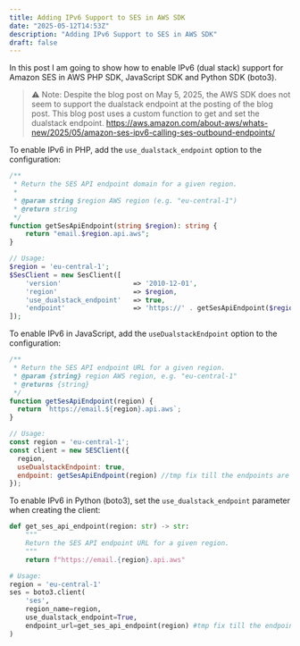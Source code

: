 ```yaml
---
title: Adding IPv6 Support to SES in AWS SDK
date: "2025-05-12T14:53Z"
description: "Adding IPv6 Support to SES in AWS SDK"
draft: false
---
```


In this post I am going to show how to enable IPv6 (dual stack) support for Amazon SES in AWS PHP SDK, JavaScript SDK and Python SDK (boto3).

> ⚠️ Note: Despite the blog post on May 5, 2025, the AWS SDK does not seem to support the dualstack endpoint at the posting of the blog post. This blog post uses a custom function to get and set the dualstack endpoint. https://aws.amazon.com/about-aws/whats-new/2025/05/amazon-ses-ipv6-calling-ses-outbound-endpoints/

To enable IPv6 in PHP, add the `use_dualstack_endpoint` option to the configuration:

```php
/**
 * Return the SES API endpoint domain for a given region.
 *
 * @param string $region AWS region (e.g. "eu-central-1")
 * @return string
 */
function getSesApiEndpoint(string $region): string {
    return "email.$region.api.aws"; 
}

// Usage:
$region = 'eu-central-1';
$SesClient = new SesClient([
    'version'                  => '2010-12-01',
    'region'                   => $region,
    'use_dualstack_endpoint'   => true,
    'endpoint'                 => 'https://' . getSesApiEndpoint($region), //tmp fix till the endpoints are added to SDK
]);
```

To enable IPv6 in JavaScript, add the `useDualstackEndpoint` option to the configuration:

```js
/**
 * Return the SES API endpoint URL for a given region.
 * @param {string} region AWS region, e.g. "eu-central-1"
 * @returns {string}
 */
function getSesApiEndpoint(region) {
  return `https://email.${region}.api.aws`;
}

// Usage:
const region = 'eu-central-1';
const client = new SESClient({
  region,
  useDualstackEndpoint: true,
  endpoint: getSesApiEndpoint(region) //tmp fix till the endpoints are added to SDK
});
```

To enable IPv6 in Python (boto3), set the `use_dualstack_endpoint` parameter when creating the client:

```python
def get_ses_api_endpoint(region: str) -> str:
    """
    Return the SES API endpoint URL for a given region.
    """
    return f"https://email.{region}.api.aws"

# Usage:
region = 'eu-central-1'
ses = boto3.client(
    'ses',
    region_name=region,
    use_dualstack_endpoint=True,
    endpoint_url=get_ses_api_endpoint(region) #tmp fix till the endpoints are added to SDK
)
```

